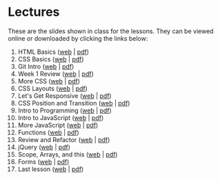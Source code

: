 # Lectures

These are the slides shown in class for the lessons. They can be viewed online
or downloaded by clicking the links below:

1. HTML Basics ([web][1-web] | [pdf][1-pdf])
2. CSS Basics ([web][2-web] | [pdf][2-pdf])
3. Git Intro ([web][3-web] | [pdf][3-pdf])
4. Week 1 Review ([web][4-web] | [pdf][4-pdf])
5. More CSS ([web][5-web] | [pdf][5-pdf])
6. CSS Layouts ([web][6-web] | [pdf][6-pdf])
7. Let's Get Responsive ([web][7-web] | [pdf][7-pdf])
8. CSS Position and Transition ([web][8-web] | [pdf][8-pdf])
9. Intro to Programming ([web][9-web] | [pdf][9-pdf])
10. Intro to JavaScript ([web][10-web] | [pdf][10-pdf])
11. More JavaScript ([web][11-web] | [pdf][11-pdf])
12. Functions ([web][12-web] | [pdf][12-pdf])
13. Review and Refactor ([web][13-web] | [pdf][13-pdf])
14. jQuery ([web][14-web] | [pdf][14-pdf])
15. Scope, Arrays, and this ([web][15-web] | [pdf][15-pdf])
16. Forms ([web][16-web] | [pdf][16-pdf])
17. Last lesson ([web][17-web] | [pdf][17-pdf])

[1-web]: https://fewd-sg.github.io/lectures/1-html-basics/
[1-pdf]: https://github.com/fewd-sg/lectures/releases/download/1/1-html-basics.pdf
[2-web]: https://fewd-sg.github.io/lectures/2-css-basics/
[2-pdf]: https://github.com/fewd-sg/lectures/releases/download/2/2-css-basics.pdf
[3-web]: https://fewd-sg.github.io/lectures/3-git-intro/
[3-pdf]: https://github.com/fewd-sg/lectures/releases/download/3/3-git-intro.pdf
[4-web]: https://fewd-sg.github.io/lectures/4-week-1-review/
[4-pdf]: https://github.com/fewd-sg/lectures/releases/download/4/4-week-1-review.pdf
[5-web]: https://fewd-sg.github.io/lectures/5-more-css/
[5-pdf]: https://github.com/fewd-sg/lectures/releases/download/5/5-more-css.pdf
[6-web]: https://fewd-sg.github.io/lectures/6-css-layouts/
[6-pdf]: https://github.com/fewd-sg/lectures/releases/download/6/6-css-layouts.pdf
[7-web]: https://fewd-sg.github.io/lectures/7-responsive/
[7-pdf]: https://github.com/fewd-sg/lectures/releases/download/7/7-responsive.pdf
[8-web]: https://fewd-sg.github.io/lectures/8-position-transition/
[8-pdf]: https://github.com/fewd-sg/lectures/releases/download/8/8-position-transition.pdf
[9-web]: https://fewd-sg.github.io/lectures/9-intro-to-programming/
[9-pdf]: https://github.com/fewd-sg/lectures/releases/download/9/9-intro-to-programming.pdf
[10-web]: https://fewd-sg.github.io/lectures/10-intro-to-javascript/
[10-pdf]: https://github.com/fewd-sg/lectures/releases/download/10/10-intro-to-javascript.pdf
[11-web]: https://fewd-sg.github.io/lectures/11-more-javascript/
[11-pdf]: https://github.com/fewd-sg/lectures/releases/download/11/11-more-javascript.pdf
[12-web]: https://fewd-sg.github.io/lectures/12-functions/
[12-pdf]: https://github.com/fewd-sg/lectures/releases/download/12/12-functions.pdf
[13-web]: https://fewd-sg.github.io/lectures/13-refactoring/
[13-pdf]: https://github.com/fewd-sg/lectures/releases/download/13/13-refactoring.pdf
[14-web]: https://fewd-sg.github.io/lectures/14-jquery/
[14-pdf]: https://github.com/fewd-sg/lectures/releases/download/14/14-jquery.pdf
[15-web]: https://fewd-sg.github.io/lectures/15-scope-and-arrays/
[15-pdf]: https://github.com/fewd-sg/lectures/releases/download/15/15-scope-and-arrays.pdf
[16-web]: https://fewd-sg.github.io/lectures/16-forms/
[16-pdf]: https://github.com/fewd-sg/lectures/releases/download/16/16-forms.pdf
[17-web]: https://fewd-sg.github.io/lectures/17-last-lesson/
[17-pdf]: https://github.com/fewd-sg/lectures/releases/download/17/17-last-lesson.pdf

